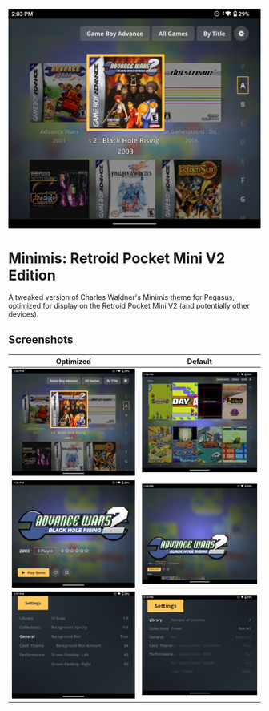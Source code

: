 ![](.meta/screenshots/screenshot1.png)

# Minimis: Retroid Pocket Mini V2 Edition

A tweaked version of Charles Waldner's Minimis theme for Pegasus, optimized for display on the Retroid Pocket Mini V2 (and potentially other devices).

## Screenshots

Optimized                              |  Default
:-------------------------------------:|:-------------------------------------:
![](.meta/screenshots/screenshot1.png) | ![](.meta/screenshots/screenshot0.png)
![](.meta/screenshots/screenshot3.png) | ![](.meta/screenshots/screenshot2.png)
![](.meta/screenshots/screenshot5.png) | ![](.meta/screenshots/screenshot4.png)
